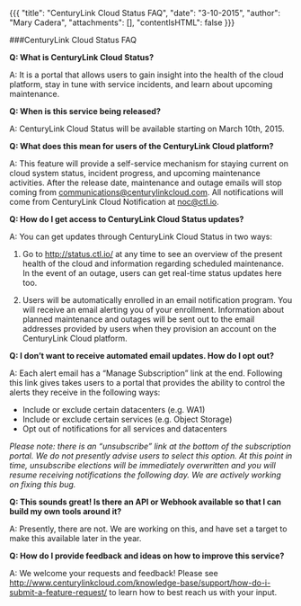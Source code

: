 {{{
  "title": "CenturyLink Cloud Status FAQ",
  "date": "3-10-2015",
  "author": "Mary Cadera",
  "attachments": [],
  "contentIsHTML": false
}}}

###CenturyLink Cloud Status FAQ

**Q: What is CenturyLink Cloud Status?**

A: It is a portal that allows users to gain insight into the health of the cloud platform, stay in tune with service incidents, and learn about upcoming maintenance.

**Q: When is this service being released?**

A: CenturyLink Cloud Status will be available starting on March 10th, 2015.

**Q: What does this mean for users of the CenturyLink Cloud platform?**

A: This feature will provide a self-service mechanism for staying current on cloud system status, incident progress, and upcoming maintenance activities. After the release date, maintenance and outage emails will stop coming from communications@centurylinkcloud.com. All notifications will come from CenturyLink Cloud Notification at noc@ctl.io.

**Q: How do I get access to CenturyLink Cloud Status updates?**

A: You can get updates through CenturyLink Cloud Status in two ways:

1.	Go to http://status.ctl.io/ at any time to see an overview of the present health of the cloud and information regarding scheduled maintenance. In the event of an outage, users can get real-time status updates here too.

2.	Users will be automatically enrolled in an email notification program. You will receive an email alerting you of your enrollment. Information about planned maintenance and outages will be sent out to the email addresses provided by users when they provision an account on the CenturyLink Cloud platform.

**Q: I don’t want to receive automated email updates. How do I opt out?**

A: Each alert email has a “Manage Subscription” link at the end. Following this link gives takes users to a portal that provides the ability to control the alerts they receive in the following ways:
* Include or exclude certain datacenters (e.g. WA1)
* Include or exclude certain services (e.g. Object Storage)
* Opt out of notifications for all services and datacenters

_Please note:  there is an “unsubscribe” link at the bottom of the subscription portal. We do not presently advise users to select this option. At this point in time, unsubscribe elections will be immediately overwritten and you will resume receiving notifications the following day. We are actively working on fixing this bug._

**Q: This sounds great! Is there an API or Webhook available so that I can build my own tools around it?**

A: Presently, there are not. We are working on this, and have set a target to make this available later in the year.

**Q: How do I provide feedback and ideas on how to improve this service?**

A: We welcome your requests and feedback! Please see http://www.centurylinkcloud.com/knowledge-base/support/how-do-i-submit-a-feature-request/ to learn how to best reach us with your input.
